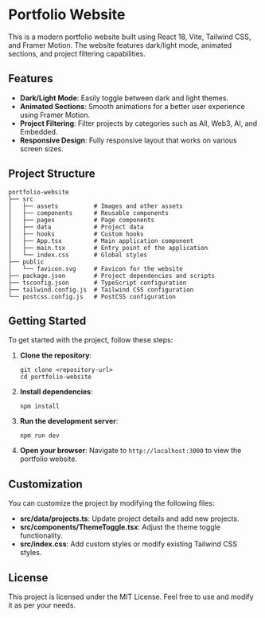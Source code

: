# Portfolio Website

This is a modern portfolio website built using React 18, Vite, Tailwind CSS, and Framer Motion. The website features dark/light mode, animated sections, and project filtering capabilities.

## Features

- **Dark/Light Mode**: Easily toggle between dark and light themes.
- **Animated Sections**: Smooth animations for a better user experience using Framer Motion.
- **Project Filtering**: Filter projects by categories such as All, Web3, AI, and Embedded.
- **Responsive Design**: Fully responsive layout that works on various screen sizes.

## Project Structure

```
portfolio-website
├── src
│   ├── assets          # Images and other assets
│   ├── components      # Reusable components
│   ├── pages           # Page components
│   ├── data            # Project data
│   ├── hooks           # Custom hooks
│   ├── App.tsx         # Main application component
│   ├── main.tsx        # Entry point of the application
│   └── index.css       # Global styles
├── public
│   └── favicon.svg     # Favicon for the website
├── package.json        # Project dependencies and scripts
├── tsconfig.json       # TypeScript configuration
├── tailwind.config.js  # Tailwind CSS configuration
└── postcss.config.js   # PostCSS configuration
```

## Getting Started

To get started with the project, follow these steps:

1. **Clone the repository**:
   ```
   git clone <repository-url>
   cd portfolio-website
   ```

2. **Install dependencies**:
   ```
   npm install
   ```

3. **Run the development server**:
   ```
   npm run dev
   ```

4. **Open your browser**:
   Navigate to `http://localhost:3000` to view the portfolio website.

## Customization

You can customize the project by modifying the following files:

- **src/data/projects.ts**: Update project details and add new projects.
- **src/components/ThemeToggle.tsx**: Adjust the theme toggle functionality.
- **src/index.css**: Add custom styles or modify existing Tailwind CSS styles.

## License

This project is licensed under the MIT License. Feel free to use and modify it as per your needs.